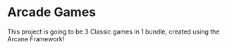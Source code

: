 # Arcade Games

This project is going to be 3 Classic games in 1 bundle, created using the Arcane Framework!